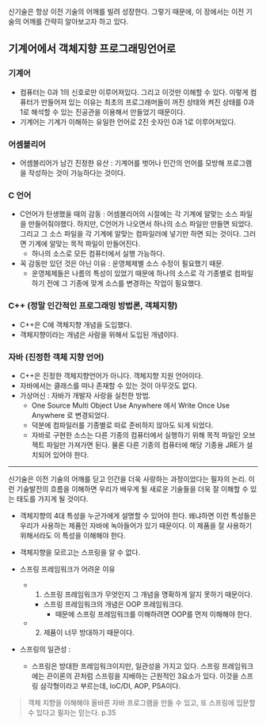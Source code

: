 신기술은 항상 이전 기술의 어깨를 빌려 성장한다. 그렇기 때문에, 이 장에서는 이전 기술의 어깨를 간략히 알아보고자 하고 있다. 

## 기계어에서 객체지향 프로그래밍언어로 

### 기계어 

- 컴퓨터는 0과 1의 신호로만 이루어져있다. 그리고 이것만 이해할 수 있다. 이렇게 컴퓨터가 만들어져 있는 이유는 최초의 프로그래머들이 꺼진 상태와 켜진 상태를 0과 1로 해석할 수 있는 진공관을 이용해서 만들었기 때문이다. 
- 기계어는 기계가 이해하는 유일한 언어로 2진 숫자인 0과 1로 이루어져있다. 

### 어셈블리어 

- 어셈블리어가 남긴 진정한 유산 : 기계어를 벗어나 인간의 언어를 모방해 프로그램을 작성하는 것이 가능하다는 것이다. 

### C 언어 

- C언어가 탄생했을 때의 감동 : 어셈블리어의 시절에는 각 기계에 알맞는 소스 파일을 만들어줘야했다. 하지만, C언어가 나오면서 하나의 소스 파일만 만들면 되었다. 그리고 그 소스 파일을 각 기계에 알맞는 컴파일러에 넣기만 하면 되는 것이다. 그러면 기계에 알맞는 목적 파일이 만들어진다. 
	- 하나의 소스로 모든 컴퓨터에서 실행 가능하다. 
- 꼭 감동만 있던 것은 아닌 이유 : 운영체제별 소스 수정이 필요했기 때문. 
	- 운영체제들은 나름의 특성이 있었기 때문에 하나의 소스로 각 기종별로 컴파일하기 전에 그 기종에 맞게 소스를 변경하는 작업이 필요했다. 

### C++ (정말 인간적인 프로그래밍 방법론, 객체지향) 

- C++은 C에 객체지향 개념을 도입했다. 
- 객체지향이라는 개념은 사람을 위해서 도입된 개념이다. 

### 자바 (진정한 객체 지향 언어) 

- C++은 진정한 객체지향언어가 아니다. 객체지향 지원 언어이다. 
- 자바에서는 클래스를 떠나 존재할 수 있는 것이 아무것도 없다. 
- 가상머신 : 자바가 개발자 사랑을 실천한 방법. 
	- One Source Multi Object Use Anywhere 에서 Write Once Use Anywhere 로 변경되었다. 
	- 덕분에 컴파일러를 기종별로 따로 준비하지 않아도 되게 되었다. 
	- 자바로 구현한 소스는 다른 기종의 컴퓨터에서 실행하기 위해 목적 파일인 오브젝트 파일만 가져가면 된다. 물론 다른 기종의 컴퓨터에 해당 기종용 JRE가 설치되어 있어야 한다. 


---

신기술은 이전 기술의 어깨를 딛고 인간을 더욱 사랑하는 과정이었다는 필자의 논리. 이런 기술발전의 흐름을 이해하면 우리가 배우게 될 새로운 기술들을 더욱 잘 이해할 수 있는 태도를 가지게 될 것이다. 


- 객체지향의 4대 특성을 누군가에게 설명할 수 있어야 한다. 왜냐하면 이런 특성들은 우리가 사용하는 제품인 자바에 녹아들어가 있기 때문이다. 이 제품을 잘 사용하기 위해서라도 이 특성을 이해해야 한다. 
- 객체지향을 모르고는 스프링을 알 수 없다. 

- 스프링 프레임워크가 어려운 이유 
	- 1) 스프링 프레임워크가 무엇인지 그 개념을 명확하게 알지 못하기 때문이다. 
		- 스프링 프레임워크의 개념은 OOP 프레임워크다. 
			- 때문에 스프링 프레임워크를 이해하려면 OOP를 먼저 이해해야 한다. 
	- 2) 제품이 너무 방대하기 때문이다. 


- 스프링의 일관성 :
	- 스프링은 방대한 프레임워크이지만, 일관성을 가지고 있다. 스프링 프레임워크에는 끈이론의 끈처럼 스프링을 지배하는 근원적인 3요소가 있다. 이것을 스프링 삼각형이라고 부르는데, IoC/DI, AOP, PSA이다. 

> 객체 지향을 이해해야 올바른 자바 프로그램을 만들 수 있고, 또 스프링에 입문할 수 있다고 필자는 믿는다. p.35




